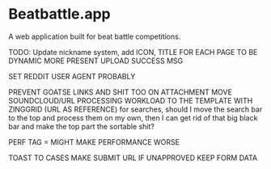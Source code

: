 # Beatbattle.app

A web application built for beat battle competitions.

TODO: Update nickname system, add ICON, TITLE FOR EACH PAGE TO BE DYNAMIC
MORE PRESENT UPLOAD SUCCESS MSG

SET REDDIT USER AGENT PROBABLY

PREVENT GOATSE LINKS AND SHIT TOO ON ATTACHMENT
MOVE SOUNDCLOUD/URL PROCESSING WORKLOAD TO THE TEMPLATE WITH ZINGGRID (URL AS REFERENCE)
for searches, should I move the search bar to the top and process them on my own, then I can get rid of that big black bar and make the top part the sortable shit?

PERF TAG = MIGHT MAKE PERFORMANCE WORSE

TOAST TO CASES
MAKE SUBMIT URL IF UNAPPROVED KEEP FORM DATA